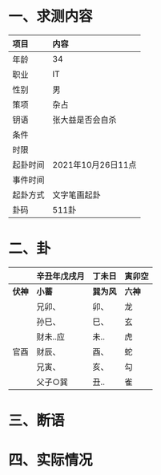 # 一、求测内容
|项目|内容|
|:-|:-|
|年龄|34|
|职业|IT|
|性别|男|
|策项|杂占|
|钥语|张大益是否会自杀|
|条件||
|时限||
|起卦时间|2021年10月26日11点|
|事件时间||
|起卦方式|文字笔画起卦|
|卦码|511卦|

# 二、卦
||辛丑年戊戌月|丁未日|寅卯空|
|:-|:-|:-|:-|
|**伏神**|**小蓄**|**巽为风**|**六神**|
||兄卯、|卯、|龙|
||孙巳、|巳、|玄|
||财未..应|未..|虎|
|官酉|财辰、|酉、|蛇|
||兄寅、|亥、|勾|
||父子○巽|丑..|雀|


# 三、断语

# 四、实际情况